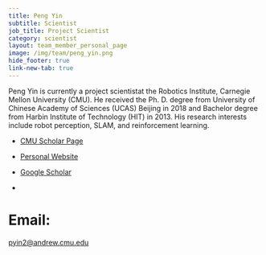 ```yaml
---
title: Peng Yin
subtitle: Scientist
job_title: Project Scientist
category: scientist
layout: team_member_personal_page
image: /img/team/peng_yin.png
hide_footer: true
link-new-tab: true
---
```


Peng Yin is currently a project scientistat the Robotics Institute, Carnegie Mellon University (CMU). He received the Ph. D. degree from University of Chinese Academy of Sciences (UCAS) Beijing in 2018 and Bachelor degree from Harbin Institute of Technology (HIT) in 2013. His research interests include robot perception, SLAM, and reinforcement learning.

* [CMU Scholar Page](https://www.ri.cmu.edu/ri-people/peng-yin/)

* [Personal Website](https://maxtomcmu.github.io/)

* [Google Scholar](https://scholar.google.com/citations?user=_q-aMvgAAAAJ&hl=en)
* 
# Email: #

pyin2@andrew.cmu.edu
